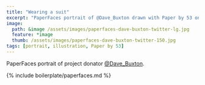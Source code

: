 ```yaml
---
title: "Wearing a suit"
excerpt: "PaperFaces portrait of @Dave_Buxton drawn with Paper by 53 on an iPad."
image: 
  path: &image /assets/images/paperfaces-dave-buxton-twitter-lg.jpg 
  feature: *image
  thumb: /assets/images/paperfaces-dave-buxton-twitter-150.jpg
tags: [portrait, illustration, Paper by 53]
---
```


PaperFaces portrait of project donator [@Dave_Buxton](http://twitter.com/Dave_Buxton).

{% include boilerplate/paperfaces.md %}